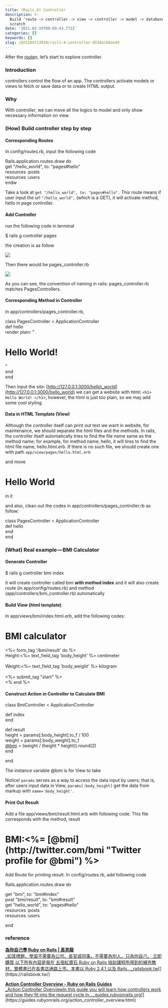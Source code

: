 ```yaml
---
title: (Rails_4) Controller
description: >-
  Build ‘route -> controller -> view -> controller -> model -> database’ from
  scratch
date: '2021-02-19T08:09:43.772Z'
categories: []
keywords: []
slug: /@t5204713910/rails-4-controller-4536ac0dae44
---
```


After the [route](https://t5204713910.medium.com/rails-3-struture-route-21e66185e3c7)s, let’s start to explore controller.

### Introduction

controllers control the flow of an app. The controllers activate models or views to fetch or save data or to create HTML output.

### Why

With controller, we can move all the logics to model and only show necessary information on view.

### (How) Build controller step by step

#### Corresponding Routes

In config/routes.rb, input the following code

Rails.application.routes.draw do  
  get "/hello\_world", to: "pages#hello"  
  resources :posts  
  resources :users  
endw

Take a look at `get "/hello_world", to: "pages#hello".` This route means if user input the url `"/hello_world",` (which is a GET), it will activate method, hello in page controller.

#### Add Controller

run the following code in terminal

$ rails g controller pages

the creation is as follow

![](/Users/chenyongzhe/coding/practice_not_for_github/javascript_practice/medium-to-markdown/medium-export/posts/md_1623056197395/img/1__KF3mFWIOzrQ9v7Mt241sAQ.png)

Then there would be pages\_controller.rb

![](/Users/chenyongzhe/coding/practice_not_for_github/javascript_practice/medium-to-markdown/medium-export/posts/md_1623056197395/img/1__1GPk5ECjq6b7Fr6FruXmFg.png)

As you can see, the convention of naming in rails: pages\_controller.rb matches PagesControllers.

#### Corresponding Method in Controller

In app/controllers/pages\_controller.rb,

class PagesController < ApplicationController  
  def hello  
    render plain: "<h1>Hello World!</h1>"  
  end  
end

Then input the site: [http://127.0.0.1:3000/hello\_world](http://127.0.0.1:3000/hello_world) we can get a website with html: `<h1> Hello World! </h1>`; however, the html is just too plain, so we may add some cool styling.

#### Data in HTML Template (View)

Although the controller itself can print out text we want in website, for maintenance, we should separate the html files and the methods. In rails, the controller itself automatically tries to find the file name same as the method name; for example, for method name, hello, it will tires to find the html file name, hello.html.erb. If there is no such file, we should create one with path `app/view/pages/hello.html.erb`

and move

<h1>Hello World</h1>

in it

and also, clean out the codes in app/controllers/pages\_controller.rb as follow:

class PagesController < ApplicationController  
  def hello  
  end  
end

### (What) Real example — BMI Calculator

#### Generate Controller

$ rails g controller bmi index

It will create controller called bmi **with method index** and it will also create route (in app/config/routes.rb) and method (app/controllers/bmi\_controller.rb) automatically

#### Build View (html template)

In app/views/bmi/index.html.erb, add the following codes:

<h1>BMI calculator</h1>

<%= form\_tag '/bmi/result' do %>  
  Height:<%= text\_field\_tag 'body\_height' %> centimeter<br />  
  Weight:<%= text\_field\_tag 'body\_weight' %> kilogram<br />  
  <%= submit\_tag "start" %>  
<% end %>

#### Construct Action in Controller to Calculate BMI

class BmiController < ApplicationController

  def index  
  end

  def result  
    height = params\[:body\_height\].to\_f / 100  
    weight = params\[:body\_weight\].to\_f  
    [@bmi](http://twitter.com/bmi "Twitter profile for @bmi") = (weight / (height \* height)).round(2)  
  end

end

The instance variable @bmi is for View to take

Notice! `params` serves as a way to access the data input by users; that is, after users input data in View, `params[:body_height]` get the data from markup with `name='body_height'.`

#### Print Out Result

Add a file app/views/bmi/result.html.erb with following code. This file corresponds with the method, result

<h1>BMI:<%= [@bmi](http://twitter.com/bmi "Twitter profile for @bmi") %></h1>

Add Route for printing result. In config/routes.rb, add following code

Rails.application.routes.draw do  
    
  get "bmi", to: "bmi#index"  
  post "bmi/result", to: "bmi#result"  
  get "hello\_world", to: "pages#hello"  
  resources :posts  
  resources :users

end

### reference

[**為你自己學 Ruby on Rails | 高見龍**  
_如其標題，學習不需要為公司、長官或同事，不需要為別人，只為你自己。 立即購買 以下所有內容是我在 五倍紅寶石 Ruby on Rails 培訓課程所用到的補充教材，實體書已在各書店通路上市。本書以 Ruby 2.4.1 以及 Rails…_railsbook.tw](https://railsbook.tw/ "https://railsbook.tw/")[](https://railsbook.tw/)

[**Action Controller Overview - Ruby on Rails Guides**  
_Action Controller OverviewIn this guide you will learn how controllers work and how they fit into the request cycle in…_guides.rubyonrails.org](https://guides.rubyonrails.org/action_controller_overview.html "https://guides.rubyonrails.org/action_controller_overview.html")[](https://guides.rubyonrails.org/action_controller_overview.html)
